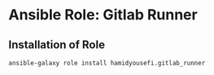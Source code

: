 # Ansible Role: Gitlab Runner

## Installation of Role
```bash
ansible-galaxy role install hamidyousefi.gitlab_runner
```
